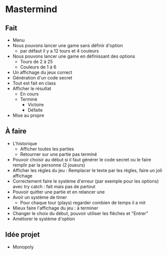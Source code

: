 # Mastermind

## Fait
- Menu
- Nous pouvons lancer une game sans définir d'option
    - par défaut il y a 12 tours et 4 couleurs
- Nous pouvons lancer une game en définissant des options
    - Tours de 2 à 25
    - Couleurs de 1 à 6
- Un affichage du jeux correct
- Génération d'un code secret
- Tout est fait en class
- Afficher le résultat
    - En cours
    - Terminé
        - Victoire
        - Défaite
- Mise au propre

## À faire
- L'historique
    - Afficher toutes les parties
    - Retourner sur une partie pas terminé
- Pouvoir choisir au début si il faut générer le code secret ou le faire remplir par la personne (2 joueurs)
- Afficher les règles du jeu : Remplacer le texte par les règles, faire un joli affichage
- Correctement faire le système d'erreur (par exemple pour les options) avec try catch : fait mais pas de partout
- Pouvoir quitter une partie et en relancer une
- Avoir un système de timer
    - Pour chaque tour (plays) regarder combien de temps il a mit
- Mieux faire l'affichage du jeu : à terminer
- Changer le choix du début, pouvoir utiliser les flèches et "Entrer"
- Améliorer le système d'option


## Idée projet
- Monopoly
